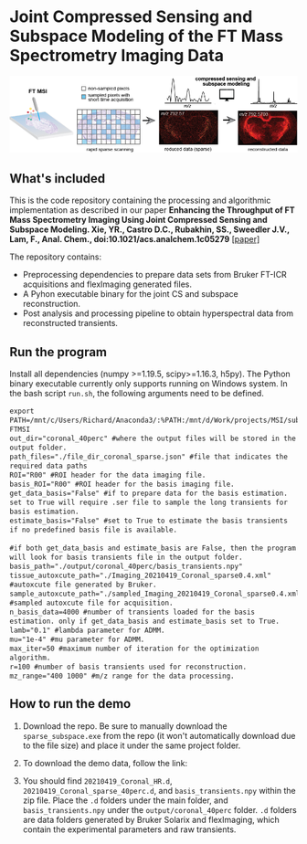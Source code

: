 # Joint Compressed Sensing and Subspace Modeling of the FT Mass Spectrometry Imaging Data

<p align="center">
  <img src="TOC_git.png" /width="700"> 
</p>

## What's included
This is the code repository containing the processing and algorithmic implementation as described in our paper **Enhancing the Throughput of FT Mass Spectrometry Imaging Using Joint Compressed Sensing and Subspace Modeling. Xie, YR., Castro D.C., Rubakhin, SS., Sweedler J.V., Lam, F., Anal. Chem., doi:10.1021/acs.analchem.1c05279** [[paper]](https://pubs.acs.org/doi/full/10.1021/acs.analchem.1c05279)

The repository contains:
- Preprocessing dependencies to prepare data sets from Bruker FT-ICR acquisitions and flexImaging generated files.
- A Pyhon executable binary for the joint CS and subspace reconstruction.
- Post analysis and processing pipeline to obtain hyperspectral data from reconstructed transients.


## Run the program
Install all dependencies (numpy >=1.19.5, scipy>=1.16.3, h5py). The Python binary executable currently only supports running on Windows system.
In the bash script `run.sh`, the following arguments need to be defined.
```
export PATH=/mnt/c/Users/Richard/Anaconda3/:%PATH:/mnt/d/Work/projects/MSI/subspaceMSI_py/CS-FTMSI
out_dir="coronal_40perc" #where the output files will be stored in the output folder.
path_files="./file_dir_coronal_sparse.json" #file that indicates the required data paths
ROI="R00" #ROI header for the data imaging file.
basis_ROI="R00" #ROI header for the basis imaging file.
get_data_basis="False" #if to prepare data for the basis estimation. set to True will require .ser file to sample the long transients for basis estimation.
estimate_basis="False" #set to True to estimate the basis transients if no predefined basis file is available.

#if both get_data_basis and estimate_basis are False, then the program will look for basis transients file in the output folder.
basis_path="./output/coronal_40perc/basis_transients.npy" 
tissue_autoxcute_path="./Imaging_20210419_Coronal_sparse0.4.xml" #autoxcute file generated by Bruker.
sample_autoxcute_path="./sampled_Imaging_20210419_Coronal_sparse0.4.xml" #sampled autoxcute file for acquisition.
n_basis_data=4000 #number of transients loaded for the basis estimation. only if get_data_basis and estimate_basis set to True.
lamb="0.1" #lambda parameter for ADMM.
mu="1e-4" #mu parameter for ADMM.
max_iter=50 #maximum number of iteration for the optimization algorithm.
r=100 #number of basis transients used for reconstruction.
mz_range="400 1000" #m/z range for the data processing.
```


## How to run the demo
1. Download the repo. Be sure to manually download the `sparse_subspace.exe` from the repo (it won't automatically download due to the file size) and place it under the same project folder.

2. To download the demo data, follow the link: 

3. You should find `20210419_Coronal_HR.d`, `20210419_Coronal_sparse_40perc.d`, and `basis_transients.npy` within the zip file. Place the `.d` folders under the main folder, and `basis_transients.npy` under the `output/coronal_40perc` folder. `.d` folders are data folders generated by Bruker Solarix and flexImaging, which contain the experimental parameters and raw transients. 




